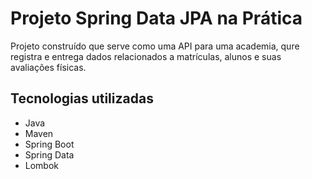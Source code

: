 <h1>Projeto Spring Data JPA na Prática </h1>

<p>Projeto construído que serve como uma API para uma academia, qure registra e entrega dados relacionados a matrículas, alunos e suas avaliações físicas.</p>

<h2>Tecnologias utilizadas</h2>

<ul>
    <li>Java</li>
    <li>Maven</li>
    <li>Spring Boot</li>
    <li>Spring Data</li>
    <li>Lombok</li>
</ul>




